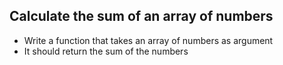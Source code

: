 ## Calculate the sum of an array of numbers

* Write a function that takes an array of numbers as argument
* It should return the sum of the numbers